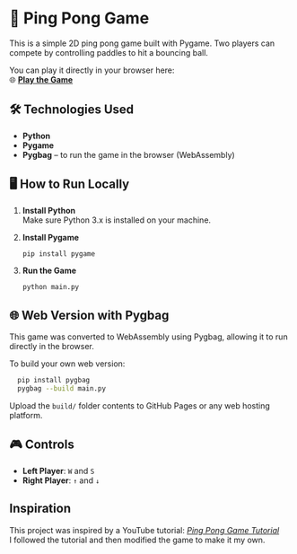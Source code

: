 # 🏓 Ping Pong Game

This is a simple 2D ping pong game built with Pygame.
Two players can compete by controlling paddles to hit a bouncing ball.

You can play it directly in your browser here:  
🌐 **[Play the Game](https://maplesofficial.com/projects/pingpong)**  


## 🛠️ Technologies Used
- **Python**
- **Pygame**
- **Pygbag** – to run the game in the browser (WebAssembly)

## 🖥️ How to Run Locally

1. **Install Python**  
   Make sure Python 3.x is installed on your machine.

2. **Install Pygame**  
   ```bash
   pip install pygame

3. **Run the Game**
   ```bash
   python main.py

## 🌐 Web Version with Pygbag
This game was converted to WebAssembly using Pygbag, allowing it to run directly in the browser.

To build your own web version:
```bash
  pip install pygbag
  pygbag --build main.py
```
Upload the ```build/``` folder contents to GitHub Pages or any web hosting platform.

## 🎮 Controls
- **Left Player**: ```W``` and ```S```
- **Right Player**: ```↑``` and ```↓```

## Inspiration

This project was inspired by a YouTube tutorial: [*Ping Pong Game Tutorial*](https://www.youtube.com/watch?v=vVGTZlnnX3U)  
I followed the tutorial and then modified the game to make it my own.
